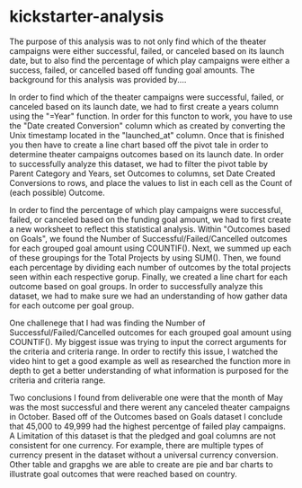 # kickstarter-analysis

The purpose of this analysis was to not only find which of the theater campaigns were either successful, failed, or canceled based on its launch date, but to also find the percentage of which play campaigns were either a success, failed, or cancelled based off funding goal amounts. The background for this analysis was provided by....

In order to find which of the theater campaigns were successful, failed, or canceled based on its launch date, we had to first create a years column using the "=Year" function. In order for this functon to work, you have to use the "Date created Conversion" column which as created by converting the Unix timestamp located in the "launched_at" column. Once that is finished you then have to create a line chart based off the pivot tale in order to determine theater campaigns outcomes based on its launch date. In order to successfully analyze this dataset, we had to filter the pivot table by Parent Category and Years, set Outcomes to columns, set Date Created Conversions to rows, and place the values to list in each cell as the Count of (each possible) Outcome.

In order to find the percentage of which play campaigns were successful, failed, or canceled based on the funding goal amount, we had to first create a new worksheet to reflect this statistical analysis. Within "Outcomes based on Goals", we found the Number of Successful/Failed/Cancelled outcomes for each grouped goal amount using COUNTIF(). Next, we summed up each of these groupings for the Total Projects by using SUM(). Then, we found each percentage by dividing each number of outcomes by the total projects seen within each respective gorup. Finally, we created a line chart for each outcome based on goal groups. In order to successfully analyze this dataset, we had to make sure we had an understanding of how gather data for each outcome per goal group. 

One challenege that I had was finding the Number of Successful/Failed/Cancelled outcomes for each grouped goal amount using COUNTIF(). My biggest issue was trying to input the correct arguments for the criteria and criteria range. In order to rectify this issue, I watched the video hint to get a good example as well as researched the function more in depth to get a better understanding of what information is purposed for the criteria and criteria range.

Two conclusions I found from deliverable one were that the month of May was the most successful and there werent any canceled theater campaigns in October. Based off of the Outcomes based on Goals dataset I conclude that 45,000 to 49,999 had the highest percentge of failed play campaigns. A Limitation of this dataset is that the pledged and goal columns are not consistent for one currency. For example, there are multiple types of currency present in the dataset without a universal currency conversion. Other table and grapghs we are able to create are pie and bar charts to illustrate goal outcomes that were reached based on country.
